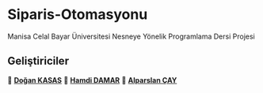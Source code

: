 # Siparis-Otomasyonu
Manisa Celal Bayar Üniversitesi Nesneye Yönelik Programlama Dersi Projesi

## Geliştiriciler

👤 **[Doğan KASAS](https://github.com/doankasas)**
👤 **[Hamdi DAMAR](https://github.com/hamdidamar)**
👤 **[Alparslan ÇAY](https://github.com/alparslancay)**
